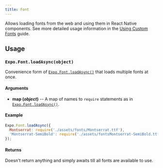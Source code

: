 ```yaml
---
title: Font
---
```


Allows loading fonts from the web and using them in React Native components. See more detailed usage information in the [Using Custom Fonts](../guides/using-custom-fonts.html#using-custom-fonts) guide.

## Usage

### `Expo.Font.loadAsync(object)`

Convenience form of [`Expo.Font.loadAsync()`](#expofontloadasync "Expo.Font.loadAsync") that loads multiple fonts at once.

#### Arguments

-   **map (_object_)** -- A map of names to `require` statements as in [`Expo.Font.loadAsync()`](#expofontloadasync "Expo.Font.loadAsync").

#### Example

```javascript
Expo.Font.loadAsync({
  Montserrat: require('./assets/fonts/Montserrat.ttf'),
  'Montserrat-SemiBold': require('./assets/fontsMontserrat-SemiBold.ttf'),
});
```

#### Returns

Doesn't return anything and simply awaits till all fonts are available to use.